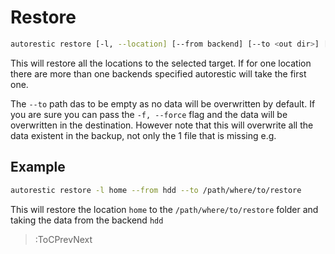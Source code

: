 # Restore

```bash
autorestic restore [-l, --location] [--from backend] [--to <out dir>] [-f, --force]
```

This will restore all the locations to the selected target. If for one location there are more than one backends specified autorestic will take the first one.

The `--to` path das to be empty as no data will be overwritten by default. If you are sure you can pass the `-f, --force` flag and the data will be overwritten in the destination. However note that this will overwrite all the data existent in the backup, not only the 1 file that is missing e.g.

## Example

```bash
autorestic restore -l home --from hdd --to /path/where/to/restore
```

This will restore the location `home` to the `/path/where/to/restore` folder and taking the data from the backend `hdd`

> :ToCPrevNext
